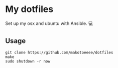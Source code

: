 # My dotfiles 
Set up my osx and ubuntu with Ansible. :computer:

## Usage

```
git clone https://github.com/makotoeeee/dotfiles
make
sudo shutdown -r now
```
